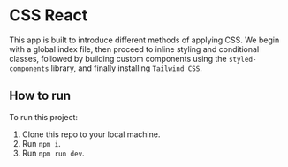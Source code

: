 # CSS React

This app is built to introduce different methods of applying CSS.
We begin with a global index file, then proceed to inline styling and conditional classes, followed by building custom components using the `styled-components` library, and finally installing `Tailwind CSS`.

## How to run

To run this project:

1. Clone this repo to your local machine.
2. Run `npm i`.
3. Run `npm run dev`.
